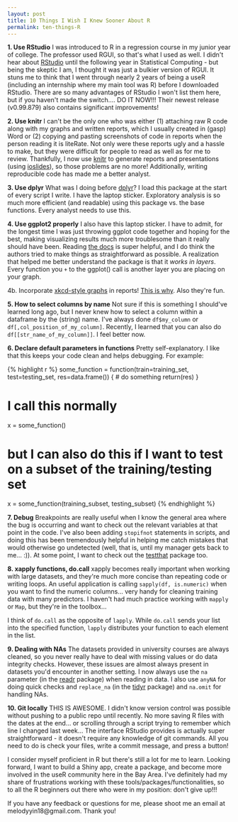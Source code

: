 ```yaml
---
layout: post
title: 10 Things I Wish I Knew Sooner About R
permalink: ten-things-R
---
```


**1. Use RStudio** I was introduced to R in a regression course in my junior year of college. The professor used RGUI, so that's what I used as well. I didn't hear about [RStudio](https://www.rstudio.com/products/rstudio/download/) until the following year in Statistical Computing - but being the skeptic I am, I thought it was just a bulkier version of RGUI. It stuns me to think that I went through nearly 2 years of being a useR (including an internship where my main tool was R) before I downloaded RStudio. There are so many advantages of RStudio I won't list them here, but if you haven't made the switch.... DO IT NOW!!! Their newest release (v0.99.879) also contains significant improvements! 

**2. Use knitr** I can't be the only one who was either (1) attaching raw R code along with my graphs and written reports, which I usually created in (gasp) Word or (2) copying and pasting screenshots of code in reports when the person reading it is liteRate. Not only were these reports ugly and a hassle to make, but they were difficult for people to read as well as for me to review. Thankfully, I now use [knitr](http://yihui.name/knitr/) to generate reports and presentations (using [ioslides](http://rmarkdown.rstudio.com/ioslides_presentation_format.html)), so those problems are no more! Additionally, writing reproducible code has made me a better analyst.

**3. Use dplyr** What was I doing before [dplyr](https://cran.r-project.org/web/packages/dplyr/index.html)? I load this package at the start of every script I write. I have the laptop sticker. Exploratory analysis is so much more efficient (and readable) using this package vs. the base functions. Every analyst needs to use this. 

**4. Use ggplot2 properly** I also have this laptop sticker. I have to admit, for the longest time I was just throwing ggplot code together and hoping for the best, making visualizing results much more troublesome than it really should have been. Reading [the docs](http://docs.ggplot2.org/current/) is super helpful, and I do think the authors tried to make things as straightforward as possible. A realization that helped me better understand the package is that it *works in layers*. Every function you `+` to the ggplot() call is another layer you are placing on your graph. 

4b. Incorporate [xkcd-style graphs](http://xkcd.r-forge.r-project.org/) in reports! [This is why](https://www.chrisstucchio.com/blog/2014/why_xkcd_style_graphs_are_important.html). Also they're fun.

**5. How to select columns by name** Not sure if this is something I should've learned long ago, but I never knew how to select a column within a dataframe by the (string) name. I've always done `df$my_column` or `df[,col_position_of_my_column]`. Recently, I learned that you can also do `df[[str_name_of_my_column]]`. I feel better now. 

**6. Declare default parameters in functions** Pretty self-explanatory. I like that this keeps your code clean and helps debugging. For example: 

{% highlight r %}
some_function = function(train=training_set, test=testing_set, res=data.frame()) {
	# do something
	return(res)
}

# I call this normally 
x = some_function() 

# but I can also do this if I want to test on a subset of the training/testing set
x = some_function(training_subset, testing_subset) 
{% endhighlight %}

**7. Debug** Breakpoints are really useful when I know the general area where the bug is occurring and want to check out the relevant variables at that point in the code. I've also been adding `stopifnot` statements in scripts, and doing this has been tremendously helpful in helping me catch mistakes that would otherwise go undetected (well, that is, until my manager gets back to me... :)). At some point, I want to check out the [testthat](https://cran.r-project.org/web/packages/testthat/index.html) package too. 

**8. xapply functions, do.call** xapply becomes really important when working with large datasets, and they're much more concise than repeating code or writing loops. An useful application is calling `sapply(df, is.numeric)` when you want to find the numeric columns... very handy for cleaning training data with many predictors. I haven't had much practice working with `mapply` or `Map`, but they're in the toolbox... 

I think of `do.call` as the opposite of `lapply`. While `do.call` sends your list into the specified function, `lapply` distributes your function to each element in the list. 

**9. Dealing with NAs** The datasets provided in university courses are always cleaned, so you never really have to deal with missing values or do data integrity checks. However, these issues are almost always present in datasets you'd encounter in another setting. I now always use the `na` parameter (in the [readr](https://cran.r-project.org/web/packages/readr/index.html) package) when reading in data. I also use `anyNA` for doing quick checks and `replace_na` (in the [tidyr](https://cran.r-project.org/web/packages/tidyr/index.html) package) and `na.omit` for handling NAs. 

**10. Git locally** THIS IS AWESOME. I didn't know version control was possible without pushing to a public repo until recently. No more saving R files with the dates at the end... or scrolling through a script trying to remember which line I changed last week... The interface RStudio provides is actually super straightforward - it doesn't require any knowledge of git commands. All you need to do is check your files, write a commit message, and press a button! 

I consider myself proficient in R but there's still a lot for me to learn. Looking forward, I want to build a Shiny app, create a package, and become more involved in the useR community here in the Bay Area. I've definitely had my share of frustrations working with these tools/packages/functionalities, so to all the R beginners out there who were in my position: don't give up!!!

<p class="message">If you have any feedback or questions for me, please shoot me an email at melodyyin18@gmail.com. Thank you!</p>